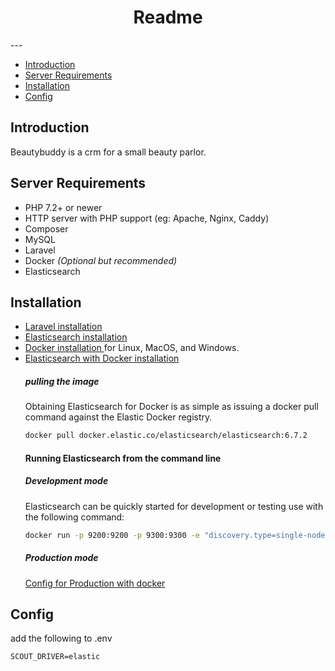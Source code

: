 <h1 align="center">Readme</h1>
---


<!-- @import "[TOC]" {cmd="toc" depthFrom=1 depthTo=6 orderedList=false} -->

<!-- code_chunk_output -->

- [Introduction](#introduction)
- [Server Requirements](#server-requirements)
- [Installation](#installation)
- [Config](#config)

<!-- /code_chunk_output -->
## Introduction
Beautybuddy is a crm for a small beauty parlor.

## Server Requirements
- PHP 7.2+ or newer
- HTTP server with PHP support (eg: Apache, Nginx, Caddy)
- Composer
- MySQL
- Laravel
- Docker *(Optional but recommended)*
- Elasticsearch

## Installation

- [Laravel installation](https://laravel.com/docs/5.8/installation)
- [Elasticsearch installation](https://www.elastic.co/guide/en/elasticsearch/reference/6.7/install-elasticsearch.html)
- [Docker installation ](https://gist.github.com/rstacruz/297fc799f094f55d062b982f7dac9e41) for Linux, MacOS, and Windows.
- [Elasticsearch with Docker installation](https://www.elastic.co/guide/en/elasticsearch/reference/6.8/docker.html)
  ##### pulling the image
	Obtaining Elasticsearch for Docker is as simple as issuing a docker pull command against the Elastic Docker registry.
  ``` BASH
  docker pull docker.elastic.co/elasticsearch/elasticsearch:6.7.2
  ```
	#### Running Elasticsearch from the command line
  ##### Development mode
  Elasticsearch can be quickly started for development or testing use with the following command:
  ```BASH
  docker run -p 9200:9200 -p 9300:9300 -e "discovery.type=single-node" docker.elastic.co/elasticsearch/elasticsearch:6.7.2
  ```
	##### Production mode
	[Config for Production with docker](https://www.elastic.co/guide/en/elasticsearch/reference/6.8/docker.html#docker-cli-run-prod-mode)

## Config

add the following to .env
```
SCOUT_DRIVER=elastic
```

